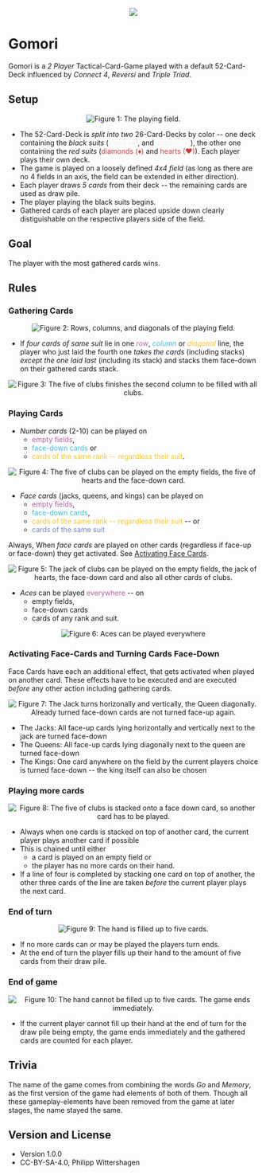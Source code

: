 <p align="center">
<img src="00_logo.svg" />
</p>

# Gomori

Gomori is a *2 Player* Tactical-Card-Game played with a default 52-Card-Deck influenced by _Connect 4_, _Reversi_ and _Triple Triad_.

## Setup

<p align="center">
  <img src="01_setup.svg" alt="Figure 1: The playing field." />
</p>

- The 52-Card-Deck is *split into two* 26-Card-Decks by color -- one deck containing the *black suits*
  (<span style="color:#f1f1f1">clubs (♣)</span>, and <span style="color:#f1f1f1">spades (♠)</span>),
  the other one containing the *red suits* (<span style="color:#cf3b3b">diamonds (♦)</span> and
  <span style="color:#cf3b3b">hearts (♥)</span>). Each player plays their own deck.
- The game is played on a loosely defined *4x4 field* (as long as there are no 4 fields in an axis,
  the field can be extended in either direction).
- Each player draws *5 cards* from their deck -- the remaining cards are used as draw pile.
- The player playing the black suits begins.
- Gathered cards of each player are placed upside down clearly distiguishable on the respective players side of the field.

## Goal

The player with the most gathered cards wins.

## Rules

### Gathering Cards

<p align="center">
  <img src="02_gathering_00.svg" alt="Figure 2: Rows, columns, and diagonals of the playing field." />
</p>

- If *four cards of same suit* lie in one <span style="color:#ae63a4">_row_</span>,
  <span style="color:#43bdd8">_column_</span> or <span style="color:#f5c62b">_diagonal_</span> line,
  the player who just laid the fourth one *takes the cards* (including stacks)
  *except the one laid last* (including its stack) and stacks them face-down on their gathered cards stack.

<p align="center">
  <img src="03_gathering_01.svg" alt="Figure 3: The five of clubs finishes the second column to be filled with all clubs." />
</p>

### Playing Cards

- *Number cards* (2-10) can be played on
  - <span style="color:#ae63a4">empty fields</span>,
  - <span style="color:#43bdd8">face-down cards</span> or
  - <span style="color:#f5c62b">cards of the same rank -- regardless their suit</span>.

<p align="center">
  <img src="04_playing_numbers.svg" alt="Figure 4: The five of clubs can be played on the empty fields, the five of hearts and the face-down card." />
</p>

- *Face cards* (jacks, queens, and kings) can be played on
  - <span style="color:#ae63a4">empty fields</span>,
  - <span style="color:#43bdd8">face-down cards</span>,
  - <span style="color:#f5c62b">cards of the same rank -- regardless their suit</span> -- or
  - <span style="color:#7587c2">cards of the same suit</span>

Always, When *face cards* are played on other cards (regardless if face-up or face-down) they get activated. See [Activating Face Cards](#activatingface-cardsandturningcardsface-down).

<p align="center">
  <img src="05_playing_face_cards.svg" alt="Figure 5: The jack of clubs can be played on the empty fields, the jack of hearts, the face-down card and also all other cards of clubs." />
</p>

- *Aces* can be played <span style="color:#ae63a4">everywhere</span> -- on
  - empty fields,
  - face-down cards
  - cards of any rank and suit.

<p align="center">
  <img src="06_playing_aces.svg" alt="Figure 6: Aces can be played everywhere" />
</p>

### Activating Face-Cards and Turning Cards Face-Down

Face Cards have each an additional effect, that gets activated when played on another card.
These effects have to be executed and are executed _before_ any other action including gathering cards.

<p align="center">
  <img src="07_activating_face_cards.svg" alt="Figure 7: The Jack turns horizonally and vertically, the Queen diagonally. Already turned face-down cards are not turned face-up again." />
</p>

- The Jacks: All face-up cards lying horizontally and vertically next to the jack are turned face-down
- The Queens: All face-up cards lying diagonally next to the queen are turned face-down
- The Kings: One card anywhere on the field by the current players choice is turned face-down -- the king itself can also be chosen

### Playing more cards

<p align="center">
  <img src="08_playing_more_cards.svg" alt="Figure 8: The five of clubs is stacked onto a face down card, so another card has to be played." />
</p>

- Always when one cards is stacked on top of another card, the current player plays another card if possible
- This is chained until either
  - a card is played on an empty field or
  - the player has no more cards on their hand.
- If a line of four is completed by stacking one card on top of another, the other three cards of the line are taken _before_ the current player plays the next card.

### End of turn

<p align="center">
  <img src="09_end_of_turn.svg" alt="Figure 9: The hand is filled up to five cards." />
</p>

- If no more cards can or may be played the players turn ends.
- At the end of turn the player fills up their hand to the amount of five cards from their draw pile.

### End of game

<p align="center">
  <img src="10_end_of_game.svg" alt="Figure 10: The hand cannot be filled up to five cards. The game ends immediately." />
</p>

- If the current player cannot fill up their hand at the end of turn for the draw pile being empty, the game ends immediately and the gathered cards are counted for each player.

## Trivia

The name of the game comes from combining the words _Go_ and _Memory_, as the first version of the game had elements of both of them. Though all these gameplay-elements have been removed from the game at later stages, the name stayed the same.

## Version and License
- Version 1.0.0
- CC-BY-SA-4.0, Philipp Wittershagen
